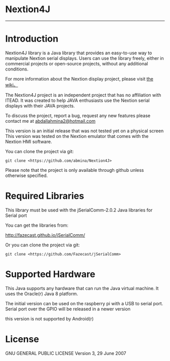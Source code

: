 # Nextion4J

--------------------------------------------------------------------------------

# Introduction

Nextion4J library is a Java library that provides an easy-to-use way to 
manipulate Nextion serial displays. Users can use the library freely, either in 
commercial projects or open-source projects,  without any additional conditions. 

For more information about the Nextion display project, please visit 
[the wiki。](http://wiki.iteadstudio.com/Nextion_HMI_Solution)

The Nextion4J project is an independent project that has no affiliation with
ITEAD. It was created to help JAVA enthusiasts use the Nextion serial displays
with their JAVA projects.

To discuss the project, report a bug, request any new features please contact me
at abdallahmina2@hotmail.com

This version is an initial release that was not tested yet on a physical screen
This version was tested on the Nextion emulator that comes with the Nextion HMI
software.

You can clone the project via git:

    git clone <https://github.com/abmina/Nextion4J>

Please note that the project is only available through github unless otherwise
specified.

# Required Libraries

This library must be used with the jSerialComm-2.0.2 Java libraries for Serial
port

You can get the libraries from:

http://fazecast.github.io/jSerialComm/

Or you can clone the project via git:

    git clone <https://github.com/Fazecast/jSerialComm>

# Supported Hardware

This Java supports any hardware that can run the Java virtual machine. It uses
the Oracle(r) Java 8 platform.

The initial version can be used on the raspberry pi with a USB to serial port.
Serial port over the GPIO will be released in a newer version

this version is not supported by Android(r)

# License

GNU GENERAL PUBLIC LICENSE Version 3, 29 June 2007   